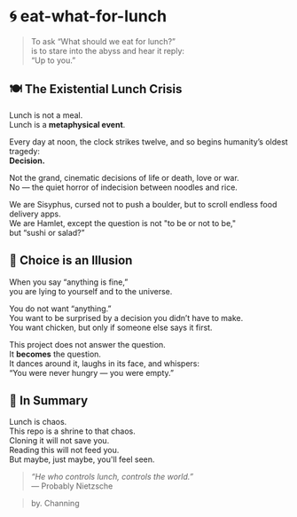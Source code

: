 # 🌀 eat-what-for-lunch

> To ask “What should we eat for lunch?”  
> is to stare into the abyss and hear it reply:  
> “Up to you.”

## 🍽️ The Existential Lunch Crisis

Lunch is not a meal.  
Lunch is a **metaphysical event**.

Every day at noon, the clock strikes twelve, and so begins humanity’s oldest tragedy:  
**Decision.**

Not the grand, cinematic decisions of life or death, love or war.  
No — the quiet horror of indecision between noodles and rice.

We are Sisyphus, cursed not to push a boulder, but to scroll endless food delivery apps.  
We are Hamlet, except the question is not "to be or not to be,"  
but “sushi or salad?”

## 🔄 Choice is an Illusion

When you say “anything is fine,”  
you are lying to yourself and to the universe.

You do not want “anything.”  
You want to be surprised by a decision you didn’t have to make.  
You want chicken, but only if someone else says it first.

This project does not answer the question.  
It **becomes** the question.  
It dances around it, laughs in its face, and whispers:  
“You were never hungry — you were empty.”

## 🥢 In Summary

Lunch is chaos.  
This repo is a shrine to that chaos.  
Cloning it will not save you.  
Reading this will not feed you.  
But maybe, just maybe, you'll feel seen.

> _“He who controls lunch, controls the world.”_  
> — Probably Nietzsche

> by. Channing